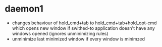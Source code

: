 # daemon1
- changes behaviour of hold_cmd+tab to hold_cmd+tab+hold_opt-cmd which
	opens new window if swithed-to application doesn't have
	any windows opened (ignores unminimizing rules)
- unminimize last minimized window if every window is minimzed
